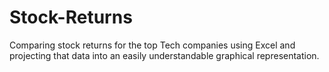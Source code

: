 # Stock-Returns
Comparing stock returns for the top Tech companies using Excel and projecting that data into an easily understandable graphical representation.
